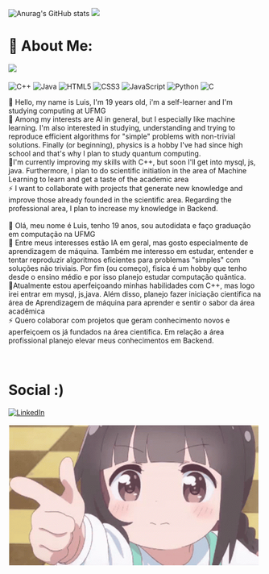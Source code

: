 ![Anurag's GitHub stats](https://github-readme-stats.vercel.app/api?username=DuarteDvv&show_icons=true&theme=nightowl&hide=prs,issues,contribs)
![](https://github-readme-stats.vercel.app/api/top-langs/?username=DuarteDvv&theme=nightowl&hide_border=false&include_all_commits=true&count_private=true&layout=compact)<br>



# 🔭 About Me: 
[![](https://visitcount.itsvg.in/api?id=DuarteDvv&icon=4&color=1)](https://visitcount.itsvg.in) <br> <br>
![C++](https://img.shields.io/badge/c++-%2300599C.svg?style=plastic&logo=c%2B%2B&logoColor=white)  ![Java](https://img.shields.io/badge/java-%23ED8B00.svg?style=plastic&logo=openjdk&logoColor=white) ![HTML5](https://img.shields.io/badge/html5-%23E34F26.svg?style=plastic&logo=html5&logoColor=white) ![CSS3](https://img.shields.io/badge/css3-%231572B6.svg?style=plastic&logo=css3&logoColor=white) ![JavaScript](https://img.shields.io/badge/javascript-%23323330.svg?style=plastic&logo=javascript&logoColor=%23F7DF1E) ![Python](https://img.shields.io/badge/python-3670A0?style=plastic&logo=python&logoColor=ffdd54) ![C](https://img.shields.io/badge/c-%2300599C.svg?style=plastic&logo=c&logoColor=white) 

👾 Hello, my name is Luis, I'm 19 years old, i'm a self-learner and I'm studying computing at UFMG<br>🔭 Among my interests are AI in general, but I especially like machine learning. I'm also interested in studying, understanding and trying to reproduce efficient algorithms for "simple" problems with non-trivial solutions. Finally (or beginning), physics is a hobby I've had since high school and that's why I plan to study quantum computing.<br>🌱I'm currently improving my skills with C++, but soon I'll get into mysql, js, java. Furthermore, I plan to do scientific initiation in the area of ​​Machine Learning to learn and get a taste of the academic area<br>⚡ I want to collaborate with projects that generate new knowledge and improve those already founded in the scientific area. Regarding the professional area, I plan to increase my knowledge in Backend.<br><br>👾  Olá, meu nome é Luis, tenho 19 anos, sou autodidata e faço graduação em computação na UFMG<br>🔭 Entre meus interesses estão IA em geral, mas gosto especialmente de aprendizagem de máquina. Também me interesso em estudar, entender e tentar reproduzir algoritmos eficientes para problemas "simples" com soluções não triviais. Por fim (ou começo), fisica é um hobby que tenho desde o ensino médio e por isso planejo estudar computação quântica.<br>🌱Atualmente estou aperfeiçoando minhas habilidades com C++, mas logo irei entrar em mysql, js,java. Além disso, planejo fazer iniciação cientifica na área de Aprendizagem de máquina para aprender e sentir o sabor da área acadêmica<br>⚡ Quero colaborar com projetos que geram conhecimento novos e aperfeiçoem os já fundados na área cientifica. Em relação a área profissional planejo elevar meus conhecimentos em Backend.<br><br><br>

# Social :)
[![LinkedIn](https://img.shields.io/badge/LinkedIn-%230077B5.svg?logo=linkedin&logoColor=white)](https://linkedin.com/in/luis-antonio-duarte-sousa) 
<br><br>
![](https://github.com/DuarteDvv/DuarteDvv/blob/main/anime-loli.gif)




<!-- Proudly created with GPRM ( https://gprm.itsvg.in ) -->

